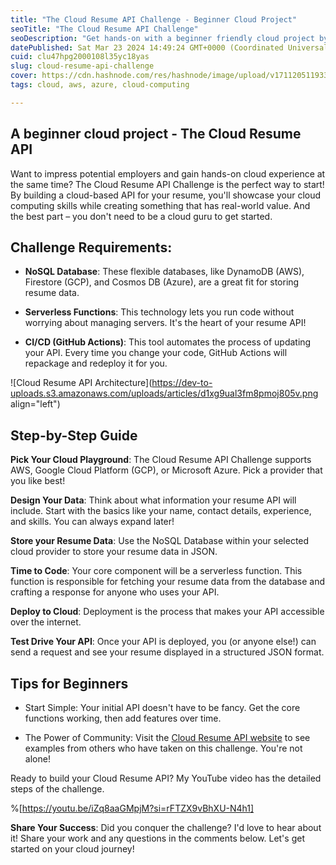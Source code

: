 ```yaml
---
title: "The Cloud Resume API Challenge - Beginner Cloud Project"
seoTitle: "The Cloud Resume API Challenge"
seoDescription: "Get hands-on with a beginner friendly cloud project by building a Cloud Resume API in cloud provide of your choice: AWS, Azure or GCP."
datePublished: Sat Mar 23 2024 14:49:24 GMT+0000 (Coordinated Universal Time)
cuid: clu47hpg2000108l35yc18yas
slug: cloud-resume-api-challenge
cover: https://cdn.hashnode.com/res/hashnode/image/upload/v1711205119335/037f888d-59b9-4a5f-aff3-eb3b282d1375.png
tags: cloud, aws, azure, cloud-computing

---
```


## A beginner cloud project - The Cloud Resume API

Want to impress potential employers and gain hands-on cloud experience at the same time? The Cloud Resume API Challenge is the perfect way to start! By building a cloud-based API for your resume, you'll showcase your cloud computing skills while creating something that has real-world value. And the best part – you don't need to be a cloud guru to get started.

## Challenge Requirements:

* **NoSQL Database**: These flexible databases, like DynamoDB (AWS), Firestore (GCP), and Cosmos DB (Azure), are a great fit for storing resume data.
    
* **Serverless Functions**: This technology lets you run code without worrying about managing servers. It's the heart of your resume API!
    
* **CI/CD (GitHub Actions)**: This tool automates the process of updating your API. Every time you change your code, GitHub Actions will repackage and redeploy it for you.
    

![Cloud Resume API Architecture](https://dev-to-uploads.s3.amazonaws.com/uploads/articles/d1xg9ual3fm8pmoj805v.png align="left")

## Step-by-Step Guide

**Pick Your Cloud Playground**: The Cloud Resume API Challenge supports AWS, Google Cloud Platform (GCP), or Microsoft Azure. Pick a provider that you like best!

**Design Your Data**: Think about what information your resume API will include. Start with the basics like your name, contact details, experience, and skills. You can always expand later!

**Store your Resume Data**: Use the NoSQL Database within your selected cloud provider to store your resume data in JSON.

**Time to Code**: Your core component will be a serverless function. This function is responsible for fetching your resume data from the database and crafting a response for anyone who uses your API.

**Deploy to Cloud**: Deployment is the process that makes your API accessible over the internet.

**Test Drive Your API**: Once your API is deployed, you (or anyone else!) can send a request and see your resume displayed in a structured JSON format.

## Tips for Beginners

* Start Simple: Your initial API doesn't have to be fancy. Get the core functions working, then add features over time.
    
* The Power of Community: Visit the [Cloud Resume API website](https://cloudresumeapi.dev) to see examples from others who have taken on this challenge. You're not alone!
    

Ready to build your Cloud Resume API? My YouTube video has the detailed steps of the challenge.

%[https://youtu.be/iZq8aaGMpjM?si=rFTZX9vBhXU-N4h1] 

**Share Your Success**: Did you conquer the challenge? I'd love to hear about it! Share your work and any questions in the comments below. Let's get started on your cloud journey!